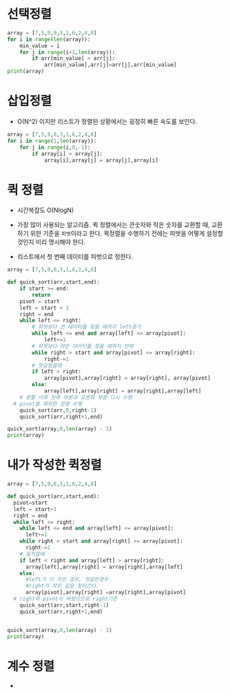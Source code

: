 # 선택정렬

```python
array = [7,5,9,0,3,1,6,2,4,8]
for i in range(len(array)):
	min_value = i
	for j in range(i+1,len(array)):
		if arr[min_value] > arr[j]:
			arr[min_value],arr[j]=arr[j],arr[min_value]
print(array)
```

# 삽입정렬

- O(N^2) 이지만 리스트가 정렬된 상황에서는 굉장히 빠른 속도를 보인다.

```python
array = [7,5,9,0,3,1,6,2,4,8]
for i in range(1,len(array)):
	for j in range(i,0,-1):
		if array[i] > array[j]:
			array[i],array[j] = array[j],array[i]
```

# 퀵 정렬

- 시간복잡도 O(NlogN)

* 가장 많이 사용되는 알고리즘. 퀵 정렬에서는 큰숫자와 작은 숫자를 교환할 때, 교환하기 위한 기준을 `피벗`이라고 한다. 퀵정렬을 수행하기 전에는 피벗을 어떻게 설정할 것인지 미리 명시해야 한다.

- 리스트에서 첫 번째 데이터를 피벗으로 정한다.

```python
array = [7,5,9,0,3,1,6,2,4,8]

def quick_sort(arr,start,end):
	if start >= end:
		return
	pivot = start
	left = start + 1
	right = end
	while left <= right:
		# 피벗보다 큰 데이터를 찾을 때까지 left증가
		while left <= end and array[left] <= array[pivot]:
			left+=1
		# 피벗보다 작은 데이터를 찾을 때까지 반복
		while right > start and array[pivot] <= array[right]:
			right-=1
		# 엇갈렸을때
		if left > right:
			array[pivot],array[right] = array[right], array[pivot]
		else:
			array[left],array[right] = array[right],array[left]
	# 분할 이후 왼쪽 부분과 오른쪽 부분 다시 수행
  # pivot을 제외한 정렬 수행
	quick_sort(arr,0,right-1)
	quick_sort(arr,right+1,end)

quick_sort(array,0,len(array) - 1)
print(array)
```

# 내가 작성한 퀵정렬

```python
array = [7,5,9,0,3,1,6,2,4,8]

def quick_sort(arr,start,end):
  pivot=start
  left = start+1
  right = end
  while left <= right:
    while left <= end and array[left] <= array[pivot]:
      left+=1
    while right > start and array[right] >= array[pivot]:
      right-=1
    # 일치할때
    if left < right and array[left] > array[right]:
      array[left],array[right] = array[right],array[left]
    else:
      #left가 더 커진 경우, 엇갈린경우
      #right가 작은 값을 찾아간다.
      array[pivot],array[right] =array[right],array[pivot]
  # right와 pivot이 바꿨으므로 right기준
    quick_sort(arr,start,right-1)
    quick_sort(arr,right+1,end)


quick_sort(array,0,len(array) - 1)
print(array)
```

# 계수 정렬

-
